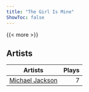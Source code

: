```yaml
---
title: "The Girl Is Mine"
ShowToc: false
---
```


{{< more >}}

## Artists
Artists | Plays 
----- | -----: 
[Michael Jackson](/artists/michael-jackson-6739) | 7

